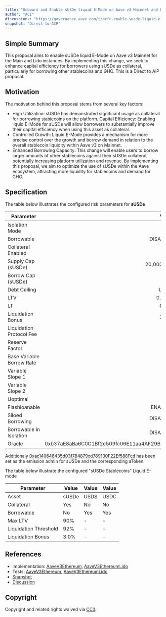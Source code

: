 ```yaml
---
title: "Onboard and Enable sUSDe liquid E-Mode on Aave v3 Mainnet and Lido Instances"
author: "ACI"
discussions: "https://governance.aave.com/t/arfc-enable-susde-liquid-e-mode-on-aave-v3-mainnet-and-lido-instance/19703"
snapshot: "Direct-to-AIP"
---
```


## Simple Summary

This proposal aims to enable sUSDe liquid E-Mode on Aave v3 Mainnet for the Main and Lido instances. By implementing this change, we seek to enhance capital efficiency for borrowers using sUSDe as collateral, particularly for borrowing other stablecoins and GHO. This is a Direct to AIP proposal.

## Motivation

The motivation behind this proposal stems from several key factors:

- High Utilization: sUSDe has demonstrated significant usage as collateral for borrowing stablecoins on the platform.
  Capital Efficiency: Enabling liquid E-Mode for sUSDe will allow borrowers to substantially improve their capital efficiency when using this asset as collateral.
- Controlled Growth: Liquid E-Mode provides a mechanism for more precise control over the growth and borrow demand in relation to the overall stablecoin liquidity within Aave v3 on Mainnet.
- Enhanced Borrowing Capacity: This change will enable users to borrow larger amounts of other stablecoins against their sUSDe collateral, potentially increasing platform utilization and revenue.
  By implementing this proposal, we aim to optimize the use of sUSDe within the Aave ecosystem, attracting more liquidity for stablecoins and demand for GHO.

## Specification

The table below illustrates the configured risk parameters for **sUSDe**

| Parameter                 |                                      Value |
| ------------------------- | -----------------------------------------: |
| Isolation Mode            |                                      false |
| Borrowable                |                                   DISABLED |
| Collateral Enabled        |                                       true |
| Supply Cap (sUSDe)        |                                 20,000,000 |
| Borrow Cap (sUSDe)        |                                          0 |
| Debt Ceiling              |                                      USD 0 |
| LTV                       |                                     0.05 % |
| LT                        |                                      0.1 % |
| Liquidation Bonus         |                                      7.5 % |
| Liquidation Protocol Fee  |                                       10 % |
| Reserve Factor            |                                        0 % |
| Base Variable Borrow Rate |                                        0 % |
| Variable Slope 1          |                                        0 % |
| Variable Slope 2          |                                        0 % |
| Uoptimal                  |                                        0 % |
| Flashloanable             |                                    ENABLED |
| Siloed Borrowing          |                                   DISABLED |
| Borrowable in Isolation   |                                   DISABLED |
| Oracle                    | 0xb37aE8aBa6C0C1Bf2c509fc06E11aa4AF29B665A |

Additionaly [0xac140648435d03f784879cd789130F22Ef588Fcd](https://etherscan.io/address/0xac140648435d03f784879cd789130F22Ef588Fcd) has been set as the emission admin for sUSDe and the corresponding aToken.

The table below illustrate the configured "sUSDe Stablecoins" Liquid E-mode

| Parameter             | Value | Value | Value |
| --------------------- | ----- | ----- | ----- |
| Asset                 | sUSDe | USDS  | USDC  |
| Collateral            | Yes   | No    | No    |
| Borrowable            | No    | Yes   | Yes   |
| Max LTV               | 90%   | -     | -     |
| Liquidation Threshold | 92%   | -     | -     |
| Liquidation Bonus     | 3.0%  | -     | -     |

## References

- Implementation: [AaveV3Ethereum](https://github.com/bgd-labs/aave-proposals-v3/blob/main/src/20241108_Multi_OnboardAndEnableSUSDeLiquidEModeOnAaveV3MainnetAndLidoInstances/AaveV3Ethereum_OnboardAndEnableSUSDeLiquidEModeOnAaveV3MainnetAndLidoInstances_20241108.sol), [AaveV3EthereumLido](https://github.com/bgd-labs/aave-proposals-v3/blob/main/src/20241108_Multi_OnboardAndEnableSUSDeLiquidEModeOnAaveV3MainnetAndLidoInstances/AaveV3EthereumLido_OnboardAndEnableSUSDeLiquidEModeOnAaveV3MainnetAndLidoInstances_20241108.sol)
- Tests: [AaveV3Ethereum](https://github.com/bgd-labs/aave-proposals-v3/blob/main/src/20241108_Multi_OnboardAndEnableSUSDeLiquidEModeOnAaveV3MainnetAndLidoInstances/AaveV3Ethereum_OnboardAndEnableSUSDeLiquidEModeOnAaveV3MainnetAndLidoInstances_20241108.t.sol), [AaveV3EthereumLido](https://github.com/bgd-labs/aave-proposals-v3/blob/main/src/20241108_Multi_OnboardAndEnableSUSDeLiquidEModeOnAaveV3MainnetAndLidoInstances/AaveV3EthereumLido_OnboardAndEnableSUSDeLiquidEModeOnAaveV3MainnetAndLidoInstances_20241108.t.sol)
- [Snapshot](Direct-to-AIP)
- [Discussion](https://governance.aave.com/t/arfc-enable-susde-liquid-e-mode-on-aave-v3-mainnet-and-lido-instance/19703)

## Copyright

Copyright and related rights waived via [CC0](https://creativecommons.org/publicdomain/zero/1.0/).
